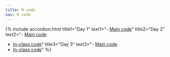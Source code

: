 ```yaml
---
title: R code
nav: R code
---
```


{% include accordion.html title1="Day 1" text1="- [Main code](../Rcode/day1.Rmd)" 
title2="Day 2" text2="- [Main code](../Rcode/day2.Rmd)
- [In-class code](../Rcode/day2_inclass.Rmd)" title3="Day 3" text3="- [Main code](../Rcode/day3.Rmd)
- [In-class code](../Rcode/day3_inclass.Rmd)" %}

